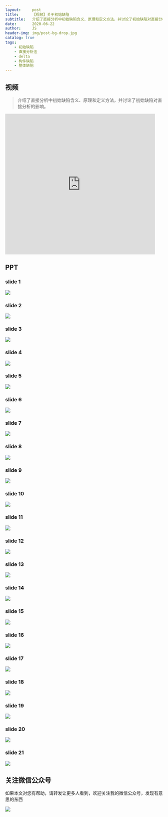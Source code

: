 ```yaml
---
layout:     post
title:      【视频】关于初始缺陷
subtitle:   介绍了直接分析中初始缺陷含义、原理和定义方法，并讨论了初始缺陷对直接分析的影响。
date:       2020-06-22
author:     JS
header-img: img/post-bg-drop.jpg
catalog: true
tags:
    - 初始缺陷
    - 直接分析法
    - delta
    - 构件缺陷
    - 整体缺陷
---
```


## 视频

> 介绍了直接分析中初始缺陷含义、原理和定义方法，并讨论了初始缺陷对直接分析的影响。

<iframe width="95%" height="450" src="https://v.qq.com/txp/iframe/player.html?vid=s0957c0uk41" frameborder="0" scrolling="no" allowfullscreen></iframe>

## PPT

### slide 1
![](https://pic.downk.cc/item/5ef043b414195aa594754798.jpg)

### slide 2
![](https://pic.downk.cc/item/5ef043b414195aa5947547a0.jpg)

### slide 3
![](https://pic.downk.cc/item/5ef043b414195aa5947547a9.jpg)

### slide 4
![](https://pic.downk.cc/item/5ef043b414195aa5947547ac.jpg)

### slide 5
![](https://pic.downk.cc/item/5ef043b414195aa5947547b2.jpg)

### slide 6
![](https://pic.downk.cc/item/5ef043f214195aa594759d95.jpg)

### slide 7
![](https://pic.downk.cc/item/5ef043f214195aa594759d99.jpg)

### slide 8
![](https://pic.downk.cc/item/5ef043f214195aa594759d9b.jpg)

### slide 9
![](https://pic.downk.cc/item/5ef043f214195aa594759da1.jpg)

### slide 10
![](https://pic.downk.cc/item/5ef043f214195aa594759da5.jpg)

### slide 11
![](https://pic.downk.cc/item/5ef0442b14195aa59475e56d.jpg)

### slide 12
![](https://pic.downk.cc/item/5ef0442b14195aa59475e574.jpg)

### slide 13
![](https://pic.downk.cc/item/5ef0442b14195aa59475e576.jpg)

### slide 14
![](https://pic.downk.cc/item/5ef0442b14195aa59475e57b.jpg)

### slide 15
![](https://pic.downk.cc/item/5ef0442b14195aa59475e580.jpg)

### slide 16
![](https://pic.downk.cc/item/5ef0446914195aa594763bb7.jpg)

### slide 17
![](https://pic.downk.cc/item/5ef0446914195aa594763bb9.jpg)

### slide 18
![](https://pic.downk.cc/item/5ef0446914195aa594763bbd.jpg)

### slide 19
![](https://pic.downk.cc/item/5ef0446914195aa594763bc3.jpg)

### slide 20
![](https://pic.downk.cc/item/5ef0446914195aa594763bc8.jpg)

### slide 21
![](https://pic.downk.cc/item/5ef0448914195aa594766409.jpg)


## 关注微信公众号

如果本文对您有帮助，请转发让更多人看到，欢迎关注我的微信公众号，发现有意思的东西 

![](https://pic.downk.cc/item/5e50fa03bb8bdc23de243296.jpg)
 
